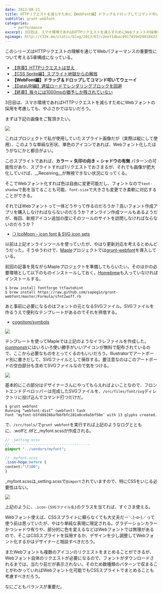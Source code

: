 ```yaml
---
date: 2013-08-21
title: HTTPリクエストを減らすために【WebFont編】ドラッグ＆ドロップしてコマンド叩いてウェーイ
subtitle: grunt-webfont
categories: 
    - performance
excerpt: 3日目は、スマホ環境であればHTTPリクエストを減らすためにWebフォントの採用について考慮しても、やぶさかではないでしょう。
ogimage: http://t32k.me/static/blog/2013/07/c2eef1dbac4917459d28818432f9c6b8.png
---
```


このシリーズはHTTPリクエストの理解を通じてWebパフォーマンスの重要性について考える5章構成になっている。

+ [【序章】HTTPリクエストは甘え](/mol/log/reduce-http-requests-overview/)
+ [【CSS Sprite編】スプライト地獄からの解放](/mol/log/reduce-http-requests-css-sprite/)
+ __【WebFont編】ドラッグ＆ドロップしてコマンド叩いてウェーイ__
+ [【DataURI編】遅延ロードでレンダリングブロックを回避](/mol/log/reduce-http-requests-datauri/)
+ [【終章】我々には1000msの猶予しか残されていない](/mol/log/reduce-http-requests-one-second/)

3日目は、スマホ環境であればHTTPリクエストを減らすためにWebフォントの採用を考慮しても、やぶさかではないだろう。

まずは下記の画像をご覧頂きたい。

![](http://t32k.me/static/blog/2013/08/arrows.png)

これはプロジェクトで私が使用していたスプライト画像だが（実際は縦にして使用）、このような単純な形状、単色のアイコンであれば、Webフォント化したほうがなにかと都合がよい。

このスプライトであれば、__カラー__ × __矢印の向き__ × __シャドウの有無__ パターンの可能性があり、スプライトすれば1リクエストでおさまるが、それでも画像が肥大化していけば、__Receiving__が無視できない状況になってくる。

そこでWebフォント化すれば色は自由に変更可能だし、フォントなので`text-shadow`で影を当てることも可能、`font-size`で大きさも変更でき柔軟に対応することができる。

それではWebフォントって一体どうやって作るのだろうか？高いフォント作成アプリを購入しなければならないのだろうか？オンライン作成ツールもあるようだが、毎回、新規アイコン追加の度にそのツールのサイトを訪問しなければならないのだろうか？

+ [❍ IcoMoon - icon font & SVG icon sets](https://icomoon.io/)

以前は上記オンラインツールを使っていたが、やはり更新対応を考えるとめんどうだった。そうゆうわけで、[Maple](https://github.com/t32k/maple)プロジェクトでは[grunt-webfont](https://github.com/sapegin/grunt-webfont)を導入している。

前回の記事を見ながらMapleプロジェクトを準備してもらいたい。そのほかの必要環境として以下のものインストールしておく。[Homebrew](http://brew.sh/)も入っていなければインストールする。

```shell
$ brew install fontforge ttfautohint
$ brew install https://raw.github.com/sapegin/grunt-webfont/master/Formula/sfnt2woff.rb
```

あと事前に必要になるのはフォントの元となるSVGファイル。SVGファイルを作るうえで便利なテンプレートがあるのでそれを拝借する。

+ [cognitom/symbols](https://github.com/cognitom/symbols)


![](http://t32k.me/static/blog/2013/07/c2eef1dbac4917459d28818432f9c6b8.png)

テンプレートを使ってMapleでは上記のようなイラレファイルを作成した。[iconmonstr](http://iconmonstr.com/)にはいろいろ使い勝手がいいアイコンが無料で配布されているので、ここから必要なものをとってくるのもいいだろう。Illustratorでアートボード別に書きだして、SVGファイルとして保存する。要注意なのはこのアートボードの空白部分も含めてSVGファイルなので気をつける。

![](http://t32k.me/static/blog/2013/08/fontdir.png)

基本的にこの部分はデザイナーさんにやってもらえればよいことなので、フロントエンドデベロッパーは完成したSVGファイルを、`/src/files/font/svg`ディレクトリに投げ込んでコマンド打つだけだ。

```shell
$ grunt webfont
Running “webfont:dist” (webfont) task
Font ‘myfont-b5fd89266afbbfbfc281a0ce9a5bf50e’ with 13 glyphs created.
```

で、`/src/tools/`で`grunt webfont`を実行すれば上記のようなログとともに、.woffと.ttfと_myfont.scssが作成される。


```sass
// _setting.scss
//-------------------------------------
@import "../vendors/myfont";

// _myfont.scss
.icon-hoge:before {
content:"\f100";
}
```

_myfont.scssは_setting.scssで`@import`されていますので、特にCSSをいじる必要性はない。

![](http://t32k.me/static/blog/2013/08/icon.png)

上記のように、`.icon-{SVGファイル名}`のクラスを当てれば、すぐさま使える。

Webフォント使えば、CSSスプライトに頼らなくても大丈夫だー＼(-o-)／って使う前は思っていたが、やはり単純な表現に限定される。グラデーションカラーかつシャドウ有りや、部分的に色を変えるなどはWebフォントでは無理があるので、そこはCSSスプライトを採用するか、デザインを少し調整してWebフォント化するかはデザイナーと相談すべきだろう。

またWebフォントも複数のアイコンのリクエストをまとめることができるが、Webフォント自体のリクエストが必要になるので、フォントがダウンロードされるまでは、当たり前だが表示されない。そのため数種類のパターンで収まることがわかっていればWebフォント化可能でもCSSスプライトでまとめることも考慮すべきだろう。

なにごともバランスが重要だ。
